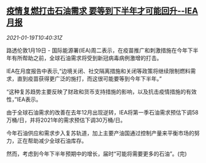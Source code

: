 <!--1611055394000-->
[疫情复燃打击石油需求 要等到下半年才可能回升--IEA月报](https://cn.reuters.com/article/iea-global-oil-demand-0119-idCNKBS29O12S)
------

<div><i>2021-01-19T10:40:31Z</i></div><p>路透伦敦1月19日 - 国际能源署(IEA)周二表示，在疫苗推广和刺激措施在今年下半年有所帮助之前，全球石油需求将受到新冠病毒病例激增的打击。</p><p>IEA在月度报告中表示,“边境关闭、社交隔离措施和关闭等政策将继续限制燃料需求，直到疫苗获得更广泛的施打，而这很可能要等到今年下半年。”</p><p>“这种复苏趋势主要反映了财政和货币支持措施的影响，以及抗击疫情措施的有效性，”IEA表示。</p><p>由于全球石油需求的改善在去年12月出现逆转，IEA将第一季石油需求预估下调58万桶/日，并将2021年的需求预估下调30万桶/日。</p><p>今年石油供应和需求步入复苏轨道，加上主要产油国通过控制产量来平衡市场的努力，正在帮助减少全球石油库存。</p><p>然而，考虑到今年下半年预期中的增长，届时“可能将需要更多的石油”。(完)</p>
